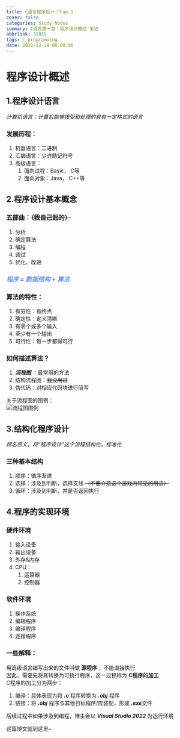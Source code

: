 ```yaml
---
title: C语言程序设计-Chap.1
cover: false
categories: Study Notes
summary: C语言第一章：程序设计概述 笔记
abbrlink: 32835
tags: C programming
date: 2022-12-29 00:00:00
---
```


# 程序设计概述

## 1.程序设计语言

*计算机语言：计算机能够接受和处理的具有一定格式的语言*  
### 发展历程：  
1. 机器语言：二进制
2. 汇编语言：少许助记符号
3. 高级语言：  
   1. 面向过程：Basic， C等
   2. 面向对象：Java， C++等  

## 2.程序设计基本概念

### 五部曲：~~（我自己起的）~~  
1. 分析
2. 确定算法
3. 编程
4. 调试
5. 优化、改进

### <Font color=CornflowerBlue> ***程序 = 数据结构 + 算法*** </Font>

### 算法的特性：  
1. 有穷性：有终点
2. 确定性：定义清晰
3. 有零个或多个输入
4. 至少有一个输出
5. 可行性：每一步都得可行

### 如何描述算法？
1. ***流程图*** ：最常用的方法
2. 结构流程图：~~我没用过~~
3. 伪代码：对相应代码块进行简写

关于流程图的图例：  
![流程图图例](https://mug-chensblog-1310677143.cos.ap-beijing.myqcloud.com/C%E8%AF%AD%E8%A8%80%E7%A8%8B%E5%BA%8F%E8%AE%BE%E8%AE%A1-Chap.1/%E6%B5%81%E7%A8%8B%E5%9B%BE%E5%9B%BE%E4%BE%8B.png)

## 3.结构化程序设计

*顾名思义，将“程序设计”这个流程结构化，标准化*

### 三种基本结构  
1. 顺序：循序渐进
2. 选择：涉及到判断，选择支线 ~~（不要介意这个游戏内常见的用语）~~
3. 循环：涉及到判断，并是否返回执行

## 4.程序的实现环境

### 硬件环境  
1. 输入设备
2. 输出设备
3. 外存&内存
4. CPU：
   1. 运算器
   2. 控制器

### 软件环境  
1. 操作系统
2. 编辑程序
3. 编译程序
4. 连接程序

### 一些解释：  
用高级语言编写出来的文件叫做 **源程序** ，不能直接执行  
因此，需要先将其转换为可执行程序，这一过程称为 **C程序的加工**  
C程序的加工分为两步：  
1. 编译：具体表现为将 ***.c*** 程序转换为 ***.obj*** 程序
2. 链接：将 ***.obj*** 程序与其他目标程序/库装配，形成 ***.exe***文件

后续过程中如果涉及到编程，博主会以 ***Visual Studio 2022*** 为运行环境

这篇博文就到这里~